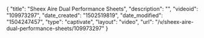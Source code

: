{
    "title": "Sheex Aire Dual Performance Sheets",
    "description": "",
    "videoid": "109973297",
    "date_created": "1502519819",
    "date_modified": "1504247457",
    "type": "captivate",
    "layout": "video",
    "url": "\/v\/sheex-aire-dual-performance-sheets\/109973297"
}
